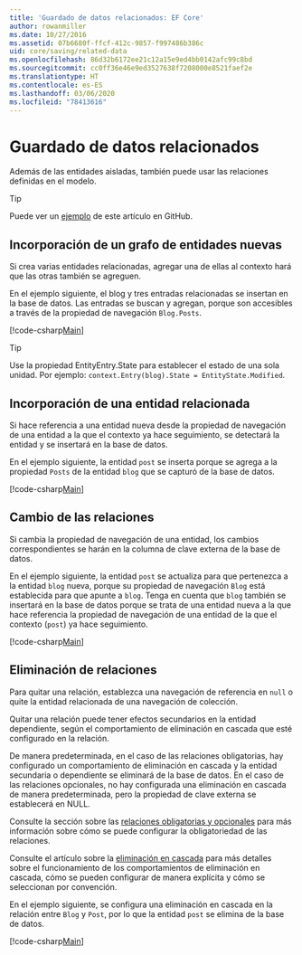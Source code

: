 ```yaml
---
title: 'Guardado de datos relacionados: EF Core'
author: rowanmiller
ms.date: 10/27/2016
ms.assetid: 07b6680f-ffcf-412c-9857-f997486b386c
uid: core/saving/related-data
ms.openlocfilehash: 86d32b6172ee21c12a15e9ed4bb0142afc99c8bd
ms.sourcegitcommit: cc0ff36e46e9ed3527638f7208000e8521faef2e
ms.translationtype: HT
ms.contentlocale: es-ES
ms.lasthandoff: 03/06/2020
ms.locfileid: "78413616"
---
```

# <a name="saving-related-data"></a>Guardado de datos relacionados

Además de las entidades aisladas, también puede usar las relaciones definidas en el modelo.

> [!TIP]  
> Puede ver un [ejemplo](https://github.com/dotnet/EntityFramework.Docs/tree/master/samples/core/Saving/RelatedData/) de este artículo en GitHub.

## <a name="adding-a-graph-of-new-entities"></a>Incorporación de un grafo de entidades nuevas

Si crea varias entidades relacionadas, agregar una de ellas al contexto hará que las otras también se agreguen.

En el ejemplo siguiente, el blog y tres entradas relacionadas se insertan en la base de datos. Las entradas se buscan y agregan, porque son accesibles a través de la propiedad de navegación `Blog.Posts`.

[!code-csharp[Main](../../../samples/core/Saving/RelatedData/Sample.cs#AddingGraphOfEntities)]

> [!TIP]  
> Use la propiedad EntityEntry.State para establecer el estado de una sola unidad. Por ejemplo: `context.Entry(blog).State = EntityState.Modified`.

## <a name="adding-a-related-entity"></a>Incorporación de una entidad relacionada

Si hace referencia a una entidad nueva desde la propiedad de navegación de una entidad a la que el contexto ya hace seguimiento, se detectará la entidad y se insertará en la base de datos.

En el ejemplo siguiente, la entidad `post` se inserta porque se agrega a la propiedad `Posts` de la entidad `blog` que se capturó de la base de datos.

[!code-csharp[Main](../../../samples/core/Saving/RelatedData/Sample.cs#AddingRelatedEntity)]

## <a name="changing-relationships"></a>Cambio de las relaciones

Si cambia la propiedad de navegación de una entidad, los cambios correspondientes se harán en la columna de clave externa de la base de datos.

En el ejemplo siguiente, la entidad `post` se actualiza para que pertenezca a la entidad `blog` nueva, porque su propiedad de navegación `Blog` está establecida para que apunte a `blog`. Tenga en cuenta que `blog` también se insertará en la base de datos porque se trata de una entidad nueva a la que hace referencia la propiedad de navegación de una entidad de la que el contexto (`post`) ya hace seguimiento.

[!code-csharp[Main](../../../samples/core/Saving/RelatedData/Sample.cs#ChangingRelationships)]

## <a name="removing-relationships"></a>Eliminación de relaciones

Para quitar una relación, establezca una navegación de referencia en `null` o quite la entidad relacionada de una navegación de colección.

Quitar una relación puede tener efectos secundarios en la entidad dependiente, según el comportamiento de eliminación en cascada que esté configurado en la relación.

De manera predeterminada, en el caso de las relaciones obligatorias, hay configurado un comportamiento de eliminación en cascada y la entidad secundaria o dependiente se eliminará de la base de datos. En el caso de las relaciones opcionales, no hay configurada una eliminación en cascada de manera predeterminada, pero la propiedad de clave externa se establecerá en NULL.

Consulte la sección sobre las [relaciones obligatorias y opcionales](../modeling/relationships.md#required-and-optional-relationships) para más información sobre cómo se puede configurar la obligatoriedad de las relaciones.

Consulte el artículo sobre la [eliminación en cascada](cascade-delete.md) para más detalles sobre el funcionamiento de los comportamientos de eliminación en cascada, cómo se pueden configurar de manera explícita y cómo se seleccionan por convención.

En el ejemplo siguiente, se configura una eliminación en cascada en la relación entre `Blog` y `Post`, por lo que la entidad `post` se elimina de la base de datos.

[!code-csharp[Main](../../../samples/core/Saving/RelatedData/Sample.cs#RemovingRelationships)]
